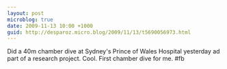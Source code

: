 ```yaml
---
layout: post
microblog: true
date: 2009-11-13 10:00 +1000
guid: http://desparoz.micro.blog/2009/11/13/t5690056973.html
---
```

Did a 40m chamber dive at Sydney's Prince of Wales Hospital yesterday ad part of a research project. Cool. First chamber dive for me. #fb

